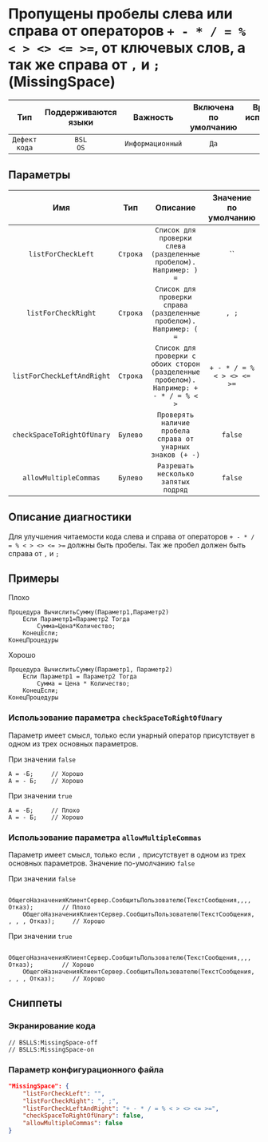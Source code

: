 # Пропущены пробелы слева или справа от операторов `+ - * / = % < > <> <= >=`, от ключевых слов, а так же справа от `,` и `;` (MissingSpace)

|      Тип      |    Поддерживаются<br>языки    |     Важность     |    Включена<br>по умолчанию    |    Время на<br>исправление (мин)    |     Теги      |
|:-------------:|:-----------------------------:|:----------------:|:------------------------------:|:-----------------------------------:|:-------------:|
| `Дефект кода` |         `BSL`<br>`OS`         | `Информационный` |              `Да`              |                 `1`                 | `badpractice` |

## Параметры 


|            Имя             |   Тип    |                                        Описание                                        |    Значение<br>по умолчанию    |
|:--------------------------:|:--------:|:--------------------------------------------------------------------------------------:|:------------------------------:|
|     `listForCheckLeft`     | `Строка` |           `Список для проверки слева (разделенные пробелом). Например: ) =`            |               ``               |
|    `listForCheckRight`     | `Строка` |           `Список для проверки справа (разделенные пробелом). Например: ( =`           |             `, ;`              |
| `listForCheckLeftAndRight` | `Строка` | `Список для проверки с обоих сторон (разделенные пробелом). Например: + - * / = % < >` |   `+ - * / = % < > <> <= >=`   |
| `checkSpaceToRightOfUnary` | `Булево` |               `Проверять наличие пробела справа от унарных знаков (+ -)`               |            `false`             |
|   `allowMultipleCommas`    | `Булево` |                          `Разрешать несколько запятых подряд`                          |            `false`             |
<!-- Блоки выше заполняются автоматически, не трогать -->
## Описание диагностики

Для улучшения читаемости кода слева и справа от операторов `+ - * / = % < > <> <= >=` должны быть пробелы.
Так же пробел должен быть справа от `,` и `;`

## Примеры

Плохо

```bsl
Процедура ВычислитьСумму(Параметр1,Параметр2)
    Если Параметр1=Параметр2 Тогда
        Сумма=Цена*Количество;
    КонецЕсли;
КонецПроцедуры
```

Хорошо

```bsl
Процедура ВычислитьСумму(Параметр1, Параметр2)
    Если Параметр1 = Параметр2 Тогда
        Сумма = Цена * Количество;
    КонецЕсли;
КонецПроцедуры
```

### Использование параметра `checkSpaceToRightOfUnary`

Параметр имеет смысл, только если унарный оператор присутствует в одном из трех основных параметров.

При значении `false` 

```bsl
А = -Б;     // Хорошо
А = - Б;    // Хорошо
```

При значении `true`

```bsl
А = -Б;     // Плохо
А = - Б;    // Хорошо
```

### Использование параметра `allowMultipleCommas`

Параметр имеет смысл, только если `,` присутствует в одном из трех основных параметров. Значение по-умолчанию `false`

При значении `false`

```bsl
    ОбщегоНазначенияКлиентСервер.СообщитьПользователю(ТекстСообщения,,,, Отказ);        // Плохо
    ОбщегоНазначенияКлиентСервер.СообщитьПользователю(ТекстСообщения, , , , Отказ);     // Хорошо
```

При значении `true`

```bsl
    ОбщегоНазначенияКлиентСервер.СообщитьПользователю(ТекстСообщения,,,, Отказ);        // Хорошо
    ОбщегоНазначенияКлиентСервер.СообщитьПользователю(ТекстСообщения, , , , Отказ);     // Хорошо
```

## Сниппеты

<!-- Блоки ниже заполняются автоматически, не трогать -->
### Экранирование кода

```bsl
// BSLLS:MissingSpace-off
// BSLLS:MissingSpace-on
```

### Параметр конфигурационного файла

```json
"MissingSpace": {
    "listForCheckLeft": "",
    "listForCheckRight": ", ;",
    "listForCheckLeftAndRight": "+ - * / = % < > <> <= >=",
    "checkSpaceToRightOfUnary": false,
    "allowMultipleCommas": false
}
```
